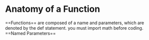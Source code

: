 # Anatomy of a Function
==Functions== are composed of a name and parameters, which are denoted by the def statement. you must import math before coding. 
==Named Parameters==
